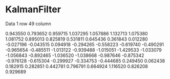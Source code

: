 # KalmanFilter

Data
1 row 49 column

0.943550 0.793652 0.959715 1.037295 1.057886 1.132713 1.075380 1.081752 0.895013 0.825819 0.531811 0.645436 0.361843 0.012280 -0.027196 -0.043515 0.094918 -0.294265 -0.558223 -0.619740 -0.490291 -0.965654 -0.485511 -1.013122 -0.939488 -1.015051 -1.429533 -1.033079 -1.056843 -0.892465 -1.036520 -1.038668 -0.987646 -0.875342 -0.976128 -0.615304 -0.299927 -0.334753 -0.444685 0.249450 0.062438 0.182915 0.282851 0.442781 0.796791 0.664924 1.116520 0.826208 0.929689 
